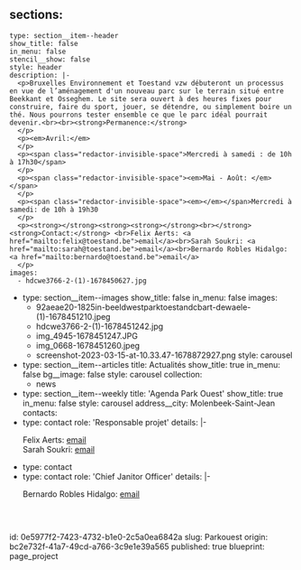 sections:
  -
    type: section__item--header
    show_title: false
    in_menu: false
    stencil__show: false
    style: header
    description: |-
      <p>Bruxelles Environnement et Toestand vzw débuteront un processus en vue de l’aménagement d'un nouveau parc sur le terrain situé entre Beekkant et Osseghem. Le site sera ouvert à des heures fixes pour construire, faire du sport, jouer, se détendre, ou simplement boire un thé. Nous pourrons tester ensemble ce que le parc idéal pourrait devenir.<br><br><strong>Permanence:</strong>
      </p>
      <p><em>Avril:</em>
      </p>
      <p><span class="redactor-invisible-space">Mercredi à samedi : de 10h à 17h30</span>
      </p>
      <p><span class="redactor-invisible-space"><em>Mai - Août: </em></span>
      </p>
      <p><span class="redactor-invisible-space"><em></em></span>Mercredi à samedi: de 10h à 19h30
      </p>
      <p><strong></strong><strong><strong></strong><br></strong><strong>Contact:</strong> <br>Felix Aerts: <a href="mailto:felix@toestand.be">email</a><br>Sarah Soukri: <a href="mailto:sarah@toestand.be">email</a><br>Bernardo Robles Hidalgo: <a href="mailto:bernardo@toestand.be">email</a>
      </p>
    images:
      - hdcwe3766-2-(1)-1678450627.jpg
  -
    type: section__item--images
    show_title: false
    in_menu: false
    images:
      - 92aeae20-1825in-beeldwestparktoestandcbart-dewaele-(1)-1678451210.jpeg
      - hdcwe3766-2-(1)-1678451242.jpg
      - img_4945-1678451247.JPG
      - img_0668-1678451260.jpeg
      - screenshot-2023-03-15-at-10.33.47-1678872927.png
    style: carousel
  -
    type: section__item--articles
    title: Actualités
    show_title: true
    in_menu: false
    bg__image: false
    style: carousel
    collection:
      - news
  -
    type: section__item--weekly
    title: 'Agenda Park Ouest'
    show_title: true
    in_menu: false
    style: carousel
address__city: Molenbeek-Saint-Jean
contacts:
  -
    type: contact
    role: 'Responsable projet'
    details: |-
      <p>Felix Aerts: <a href="mailto:felix@toestand.be">email<br></a>Sarah Soukri: <a href="mailto:sarah@toestand.be">email</a>
      </p>
  -
    type: contact
  -
    type: contact
    role: 'Chief Janitor Officer'
    details: |-
      <p>Bernardo Robles Hidalgo: <a href="mailto:bernardo@toestand.be">email</a>
      </p>
      <h3><span class="qu"><strong><br></strong></span></h3>
id: 0e5977f2-7423-4732-b1e0-2c5a0ea6842a
slug: Parkouest
origin: bc2e732f-41a7-49cd-a766-3c9e1e39a565
published: true
blueprint: page_project
